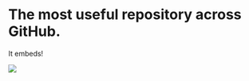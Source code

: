 # The most useful repository across GitHub.

It embeds!

<img src="https://media.discordapp.net/attachments/1118618417650483285/1131144424852815912/discord.com_channels_me2_11240111505442120228k_vertical.png?width=691&height=583">

